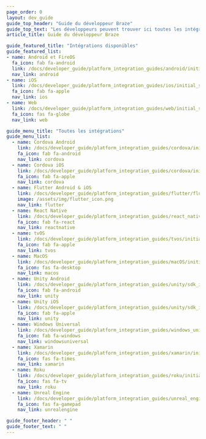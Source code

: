 ```yaml
---
page_order: 0
layout: dev_guide
guide_top_header: "Guide du développeur Braze"
guide_top_text: "Les développeurs peuvent trouver ici toutes les intégrations disponibles pour Braze. Vous pouvez également utiliser le <a href='/docs/api/basics/'>Guide de l’API REST</a>."
article_title: Guide du développeur Braze

guide_featured_title: "Intégrations disponibles"
guide_featured_list:
- name: Android et FireOS
  fa_icon: fab fa-android
  link: /docs/developer_guide/platform_integration_guides/android/initial_sdk_setup/android_sdk_integration/
  nav_link: android
- name: iOS
  link: /docs/developer_guide/platform_integration_guides/ios/initial_sdk_setup/overview/
  fa_icon: fab fa-apple
  nav_link: ios
- name: Web
  link: /docs/developer_guide/platform_integration_guides/web/initial_sdk_setup/
  fa_icon: fas fa-globe
  nav_link: web

guide_menu_title: "Toutes les intégrations"
guide_menu_list:
  - name: Cordova Android
    link: /docs/developer_guide/platform_integration_guides/cordova/initial_sdk_setup/android/
    fa_icon: fab fa-android
    nav_link: cordova
  - name: Cordova iOS
    link: /docs/developer_guide/platform_integration_guides/cordova/initial_sdk_setup/ios/
    fa_icon: fab fa-apple
    nav_link: cordova
  - name: Flutter Android & iOS
    link: /docs/developer_guide/platform_integration_guides/flutter/flutter_sdk_integration/
    image: /assets/img/flutter_icon.png
    nav_link: flutter
  - name: React Native
    link: /docs/developer_guide/platform_integration_guides/react_native/react_sdk_setup/
    fa_icon: fab fa-react
    nav_link: reactnative
  - name: tvOS
    link: /docs/developer_guide/platform_integration_guides/tvos/initial_sdk_setup/
    fa_icon: fab fa-apple
    nav_link: tvos  
  - name: MacOS
    link: /docs/developer_guide/platform_integration_guides/macOS/initial_sdk_setup/
    fa_icon: fas fa-desktop  
    nav_link: macos
  - name: Unity Android
    link: /docs/developer_guide/platform_integration_guides/unity/sdk_integration/android/
    fa_icon: fab fa-android  
    nav_link: unity
  - name: Unity iOS
    link: /docs/developer_guide/platform_integration_guides/unity/sdk_integration/ios/
    fa_icon: fab fa-apple
    nav_link: unity
  - name: Windows Universal
    link: /docs/developer_guide/platform_integration_guides/windows_universal/initial_sdk_setup/
    fa_icon: fab fa-windows
    nav_link: windowsuniversal
  - name: Xamarin
    link: /docs/developer_guide/platform_integration_guides/xamarin/initial_sdk_setup/
    fa_icon: fas fa-times
    nav_link: xamarin
  - name: Roku
    link: /docs/developer_guide/platform_integration_guides/roku/initial_sdk_setup/
    fa_icon: fas fa-tv
    nav_link: roku
  - name: Unreal Engine
    link: /docs/developer_guide/platform_integration_guides/unreal_engine/initial_sdk_setup/
    fa_icon: fas fa-gamepad
    nav_link: unrealengine

guide_footer_header: " "
guide_footer_text: " "
---
```

